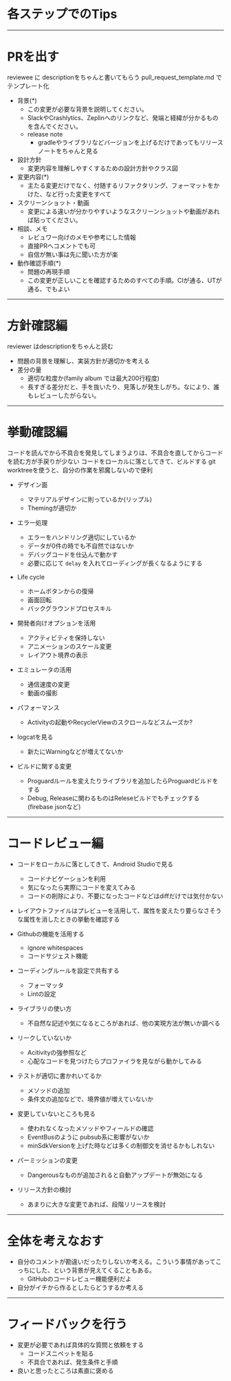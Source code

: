 # 各ステップでのTips

---

# PRを出す

reviewee に descriptionをちゃんと書いてもらう
pull_request_template.md でテンプレート化

- 背景(*)
  - この変更が必要な背景を説明してください。
  - SlackやCrashlytics、Zeplinへのリンクなど、発端と経緯が分かるものを含んでください。
  - release note
    - gradleやライブラリなどバージョンを上げるだけであってもリリースノートをちゃんと見る
- 設計方針
  - 変更内容を理解しやすくするための設計方針やクラス図
- 変更内容(*)
  - 主たる変更だけでなく、付随するリファクタリング、フォーマットをかけた、など行った変更をすべて
- スクリーンショット・動画
  - 変更による違いが分かりやすいようなスクリーンショットや動画があれば貼ってください。
- 相談、メモ
  - レビュワー向けのメモや参考にした情報
  - 直接PRへコメントでも可
  - 自信が無い事は先に聞いた方が楽
- 動作確認手順(*)
  - 問題の再現手順
  - この変更が正しいことを確認するためのすべての手順。CIが通る、UTが通る、でもよい

---

# 方針確認編

reviewer はdescriptionをちゃんと読む

- 問題の背景を理解し、実装方針が適切かを考える
- 差分の量
  - 適切な粒度か(family album では最大200行程度)
  - 長すぎる差分だと、手を抜いたり、見落しが発生しがち。なにより、誰もレビューしたがらない。

---

# 挙動確認編

コードを読んでから不具合を発見してしまうよりは、不具合を直してからコードを読む方が手戻りが少ない
コードをローカルに落としてきて、ビルドする
git worktreeを使うと、自分の作業を邪魔しないので便利

- デザイン面
  - マテリアルデザインに則っているか(リップル)
  - Themingが適切か

- エラー処理
  - エラーをハンドリング適切にしているか
  - データが0件の時でも不自然ではないか
  - デバッグコードを仕込んで動かす
  - 必要に応じて `delay` を入れてローディングが長くなるようにする

- Life cycle
  - ホームボタンからの復帰
  - 画面回転
  - バックグラウンドプロセスキル

- 開発者向けオプションを活用
  - アクティビティを保持しない
  - アニメーションのスケール変更
  - レイアウト境界の表示

- エミュレータの活用
  - 通信速度の変更
  - 動画の撮影


- パフォーマンス
  - Activityの起動やRecyclerViewのスクロールなどスムーズか?

- logcatを見る
  - 新たにWarningなどが増えてないか

- ビルドに関する変更
  - Proguardルールを変えたりライブラリを追加したらProguardビルドをする
  - Debug, Releaseに関わるものはReleseビルドでもチェックする(firebase jsonなど)

---

# コードレビュー編

- コードをローカルに落としてきて、Android Studioで見る
  - コードナビゲーションを利用
  - 気になったら実際にコードを変えてみる
  - コードの削除により、不要になったコードなどはdiffだけでは気付かない

- レイアウトファイルはプレビューを活用して、属性を変えたり要らなさそうな属性を消したときの挙動を確認する

- Githubの機能を活用する
  - ignore whitespaces
  - コードサジェスト機能
  
- コーディングルールを設定で共有する
  - フォーマッタ
  - Lintの設定

- ライブラリの使い方
  - 不自然な記述や気になるところがあれば、他の実現方法が無いか調べる

- リークしていないか
  - Acitivityの強参照など
  - 心配なコードを見つけたらプロファイラを見ながら動かしてみる

- テストが適切に書かれいてるか
  - メソッドの追加
  - 条件文の追加などで、境界値が増えていないか

- 変更していないところも見る
  - 使われなくなったメソッドやフィールドの確認
  - EventBusのように pubsub系に影響がないか
  - minSdkVersionを上げた時などは多くの制御文を消せるかもしれない

- パーミッションの変更
  - Dangerousなものが追加されると自動アップデートが無効になる

- リリース方針の検討
  - あまりに大きな変更であれば、段階リリースを検討

---

# 全体を考えなおす

- 自分のコメントが勘違いだったりしないか考える。こういう事情があってこっちにした、という背景が見えてくることもある。
  - GitHubのコードレビュー機能便利だよ
- 自分がイチから作るとしたらどうするか考える

---

# フィードバックを行う

- 変更が必要であれば具体的な質問と依頼をする
  - コードスニペットを貼る
  - 不具合であれば、発生条件と手順
- 良いと思ったところは素直に褒める
